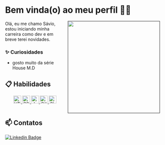 # Bem vinda(o) ao meu perfil 👨‍💻

<a href=""><img align="right" style="margin-left:10px" src="" width="300"/></a>

Olá, eu me chamo Sávio, estou iniciando minha carreira como dev e em breve terei novidades.



### ✨ Curiosidades

- gosto muito da série House M.D

## 📋 Habilidades

<div align="center">
  <a href="https://developer.mozilla.org/en-US/docs/Web/HTML">
    <img height="25em" alt="HTML5" src="https://img.shields.io/badge/HTML5-E34F26?style=for-the-badge&logo=html5&logoColor=white"/>
  </a>
  <a href="https://developer.mozilla.org/en-US/docs/Web/CSS">
    <img height="25em" alt="CSS3" src="https://img.shields.io/badge/CSS3-1572B6?style=for-the-badge&logo=css3&logoColor=white"/>
  </a>
  <a href="https://developer.mozilla.org/pt-BR/docs/Web/JavaScript">
    <img height="25em" alt="JavaScript" src="https://img.shields.io/badge/javascript-%23323330.svg?style=for-the-badge&logo=javascript&logoColor=%23F7DF1E"/>
  <a href="https://dotnet.microsoft.com/pt-br/learn/csharp/">
    <img height="25em" alt="C#" src="https://img.shields.io/badge/c%23-%23239120.svg?style=for-the-badge&logo=c-sharp&logoColor=white"/>
  </a>
  <a href="https://www.microsoft.com/pt-br/microsoft-365/sharepoint/collaboration/">
    <img height="25em" alt="SharePoint" src="https://img.shields.io/badge/Microsoft_SharePoint-0078D4?style=for-the-badge&logo=microsoft-sharepoint&logoColor=white"/>
  </a>
</div>

<br/>

## 📫 Contatos

[![Linkedin Badge](https://img.shields.io/badge/Savio%20Oliveira-2D425E?style=flat&logo=Linkedin&logoColor=white&link=https://www.linkedin.com/in/savio-oliveira-2072a133a/)](https://www.linkedin.com/in/savio-oliveira-2072a133a) 

<br/>

